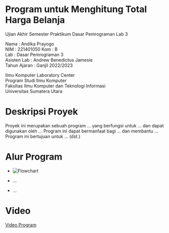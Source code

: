 # Program untuk Menghitung Total Harga Belanja
Ujian Akhir Semester Praktikum Dasar Pemrograman Lab 3  

Nama : Andika Prayogo  
NIM  : 221401050 
Kom  : B  
Lab  : Dasar Pemrograman 3  
Asisten Lab : Andrew Benedictus Jamesie  
Tahun Ajaran : Ganjil 2022/2023  

Ilmu Komputer Laboratory Center  
Program Studi Ilmu Komputer  
Fakultas Ilmu Komputer dan Teknologi Informasi  
Universitas Sumatera Utara  

# Deskripsi Proyek
Proyek ini merupakan sebuah program ... yang berfungsi untuk ... dan dapat digunakan oleh ... Program ini dapat bermanfaat bagi ... dan membantu ... Program ini bertujuan untuk ... (dst.)

# Alur Program
- ![Flowchart](file:///C:/Users/ASUS/Downloads/flow_page-0001.webp.jpg)


- ...
- ...

# Video
[Video Program](https://www.youtube.com "Program Analisis ...")
